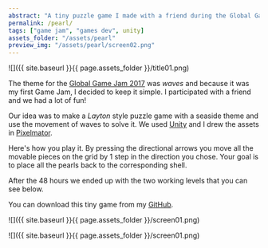 ```yaml
---
abstract: "A tiny puzzle game I made with a friend during the Global Game Jam 2017."
permalink: /pearl/
tags: ["game jam", "games dev", unity]
assets_folder: "/assets/pearl"
preview_img: "/assets/pearl/screen02.png"
---
```


![]({{ site.baseurl }}{{ page.assets_folder }}/title01.png)

The theme for the [Global Game Jam 2017](https://globalgamejam.org/) was *waves* and because it was my first Game Jam, I decided to keep it simple. I participated with a friend and we had a lot of fun!

Our idea was to make a *Layton* style puzzle game with a seaside theme and use the movement of waves to solve it. We used [Unity](https://unity3d.com/) and I drew the assets in [Pixelmator](http://www.pixelmator.com/).

Here's how you play it. By pressing the directional arrows you move all the movable pieces on the grid by 1 step in the direction you chose. Your goal is to place all the pearls back to the corresponding shell.

After the 48 hours we ended up with the two working levels that you can see below.

You can download this tiny game from my [GitHub](https://github.com/MarcoMoroni/ShellPuzzle).

![]({{ site.baseurl }}{{ page.assets_folder }}/screen01.png)

![]({{ site.baseurl }}{{ page.assets_folder }}/screen01.png)
